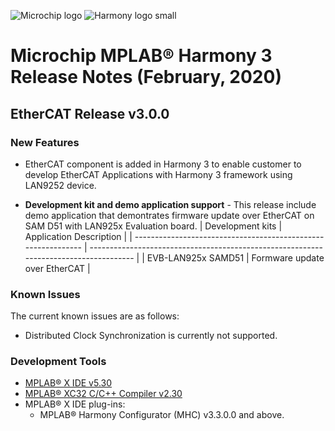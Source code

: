 ﻿![Microchip logo](https://raw.githubusercontent.com/wiki/Microchip-MPLAB-Harmony/Microchip-MPLAB-Harmony.github.io/images/microchip_logo.png)
![Harmony logo small](https://raw.githubusercontent.com/wiki/Microchip-MPLAB-Harmony/Microchip-MPLAB-Harmony.github.io/images/microchip_mplab_harmony_logo_small.png)

# Microchip MPLAB® Harmony 3 Release Notes (February, 2020)

## EtherCAT Release v3.0.0
### New Features
- EtherCAT component is added in Harmony 3 to enable customer to develop EtherCAT Applications with Harmony 3 framework using LAN9252 device. 

- **Development kit and demo application support** - This release include demo application that demontrates firmware update over EtherCAT on SAM D51 with LAN925x Evaluation board.
	| Development kits                                              | Application Description 																|
	| ------------------------------------------------------------- | ------------------------------------------------------------------------------------- |
	| EVB-LAN925x SAMD51                     						| Formware update over EtherCAT 														|
	

### Known Issues

The current known issues are as follows:

* Distributed Clock Synchronization is currently not supported. 

### Development Tools

* [MPLAB® X IDE v5.30](https://www.microchip.com/mplab/mplab-x-ide)
* [MPLAB® XC32 C/C++ Compiler v2.30](https://www.microchip.com/mplab/compilers)
* MPLAB® X IDE plug-ins:
    * MPLAB® Harmony Configurator (MHC) v3.3.0.0 and above.